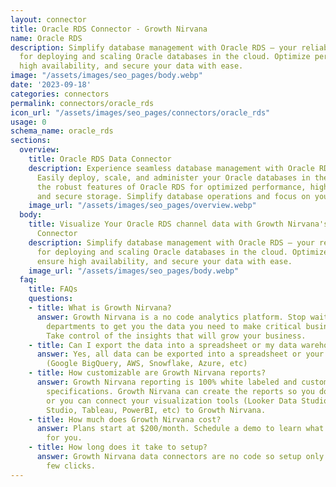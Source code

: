 ```yaml
---
layout: connector
title: Oracle RDS Connector - Growth Nirvana
name: Oracle RDS
description: Simplify database management with Oracle RDS – your reliable solution
  for deploying and scaling Oracle databases in the cloud. Optimize performance, ensure
  high availability, and secure your data with ease.
image: "/assets/images/seo_pages/body.webp"
date: '2023-09-18'
categories: connectors
permalink: connectors/oracle_rds
icon_url: "/assets/images/seo_pages/connectors/oracle_rds"
usage: 0
schema_name: oracle_rds
sections:
  overview:
    title: Oracle RDS Data Connector
    description: Experience seamless database management with Oracle RDS connector.
      Easily deploy, scale, and administer your Oracle databases in the cloud. Leverage
      the robust features of Oracle RDS for optimized performance, high availability,
      and secure storage. Simplify database operations and focus on your core business.
    image_url: "/assets/images/seo_pages/overview.webp"
  body:
    title: Visualize Your Oracle RDS channel data with Growth Nirvana's Oracle RDS
      Connector
    description: Simplify database management with Oracle RDS – your reliable solution
      for deploying and scaling Oracle databases in the cloud. Optimize performance,
      ensure high availability, and secure your data with ease.
    image_url: "/assets/images/seo_pages/body.webp"
  faq:
    title: FAQs
    questions:
    - title: What is Growth Nirvana?
      answer: Growth Nirvana is a no code analytics platform. Stop waiting for other
        departments to get you the data you need to make critical business decisions.
        Take control of the insights that will grow your business.
    - title: Can I export the data into a spreadsheet or my data warehouse?
      answer: Yes, all data can be exported into a spreadsheet or your data warehouse
        (Google BigQuery, AWS, Snowflake, Azure, etc)
    - title: How customizable are Growth Nirvana reports?
      answer: Growth Nirvana reporting is 100% white labeled and customized to your
        specifications. Growth Nirvana can create the reports so you don’t have to
        or you can connect your visualization tools (Looker Data Studio/Google Data
        Studio, Tableau, PowerBI, etc) to Growth Nirvana.
    - title: How much does Growth Nirvana cost?
      answer: Plans start at $200/month. Schedule a demo to learn what plan is best
        for you.
    - title: How long does it take to setup?
      answer: Growth Nirvana data connectors are no code so setup only requires a
        few clicks.
---
```

